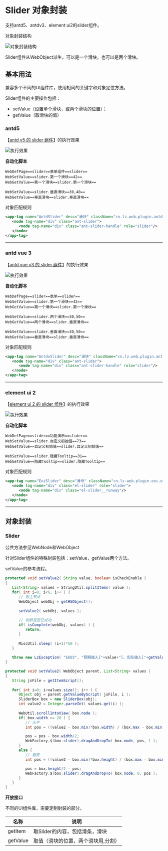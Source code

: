# Slider 对象封装

支持antd5、antdv3、element ui2的slider组件。

对象封装结构

![对象封装结构](https://raw.gitmirror.com/skywoo0128/willing/main/doc/web/object/slider/stuc.png "对象封装结构")

Slider组件从WebObject派生，可以是一个滑块，也可以是两个滑块。

## 基本用法

兼容多个不同的UI组件库，使用相同的关键字和对象定位方法。

Slider组件的主要操作包括：
- setValue（设置单个滑块，或两个滑块的位置）；
- getValue（取滑块的值）


### antd5 

【[antd v5 的 slider 组件](https://ant-design.antgroup.com/components/slider-cn)】的执行效果

![执行效果](https://raw.gitmirror.com/skywoo0128/willing/main/doc/web/object/slider/antd.gif "执行效果")

**自动化脚本**
```
WebDefPage==slider==表单组件==slider==
WebSetValue==slider.第一个滑块==42==
WebGetValue==第一个滑块==slider.第一个滑块==

WebSetValue==slider.垂直滑块==30,40==
WebGetValue==垂直滑块==slider.垂直滑块==
```

对象匹配规则
```xml
<app-tag name="AntdSlider" desc="滑块" className="cn.lz.web.plugin.antd.obj.AntdSlider" typeName="WebObject">
   <node tag-name="div" class="ant-slider">
      <node tag-name="div" class="ant-slider-handle" role="slider"/>
   </node>
</app-tag>
```


***

### antd vue 3

【[antd vue v3 的 slider 组件](https://www.antdv.com/components/slider-cn)】的执行效果

![执行效果](https://raw.gitmirror.com/skywoo0128/willing/main/doc/web/object/slider/antdv.gif "执行效果")

**自动化脚本**
```
WebDefPage==slider==表单==slider==
WebSetValue==slider.第一个滑块==42==
WebGetValue==第一个滑块==slider.第一个滑块==

WebSetValue==slider.两个滑块==30,50==
WebGetValue==两个滑块==slider.垂直滑块==

WebSetValue==slider.垂直滑块==30,50==
WebGetValue==垂直滑块==slider.垂直滑块==
```

对象匹配规则
```xml
<app-tag name="AntdvSlider" desc="滑块" className="cn.lz.web.plugin.antdv.obj.AntdvSlider" typeName="WebObject">
   <node tag-name="div" class="ant-slider">
      <node tag-name="div" class="ant-slider-handle" role="slider"/>
   </node>
</app-tag>
```



***

### element ui 2

【[element ui 2 的 slider 组件](https://element.eleme.cn/#/zh-CN/component/slider)】的执行效果

![执行效果](https://raw.gitmirror.com/skywoo0128/willing/main/doc/web/object/slider/eui.gif "执行效果")

**自动化脚本**
```
WebDefPage==slider==功能演示==slider==
WebSetValue==slider.自定义初始值==73==
WebGetValue==自定义初始值==slider.自定义初始值==

WebSetValue==slider.隐藏Tooltip==31==
WebGetValue==隐藏Tooltip==slider.隐藏Tooltip==
```

对象匹配规则
```xml
<app-tag name="EuiSlider" desc="滑块" className="cn.lz.web.plugin.eui.obj.EuiSlider" typeName="WebObject">
   <node tag-name="div" class="el-slider" role="slider">
      <node tag-name="div" class="el-slider__runway"/>
   </node>
</app-tag>
```

***

## 对象封装

### Slider

公共方法参见WebNode和WebObject

针对Slider组件的特殊封装包括：setValue，getValue两个方法。

setValue的参考流程。

```java
protected void setValue2( String value, boolean isCheckEnable )
{
   List<String> values = StringUtil.splitItems( value );
   for( int i=0; i<6; i++ ) {
      // 取主节点
      WebObject webObj = getH5Object();
      
      setValue2( webObj, values );
      
      // 判断是否已成功
      if( isComplete(webObj, values) ) {
         return;
      }
      
      MiscUtil.sleep( (i+1)*50 );
   }
   
   throw new LzException( "E603", "预期输入["+value+"]，实际输入["+getValue2()+"]" );
}

protected void setValue2( WebObject parent, List<String> values )
{
   String jsFile = getItemScript();
   
   for( int i=0; i<values.size(); i++ ) {
      Object obj = parent.getValueByScript( jsFile, i );
      SliderBox box = new SliderBox(obj);
      int value2 = Integer.parseInt( values.get(i) );
      
      WebUtil.scrollIntoView( box.node );
      if( box.width >= 28 ) {
         // 水平
         int pos = ((value2 - box.min)*box.width) / (box.max - box.min);

         pos = pos - box.width/2;
         WebFactory.$(box.slider).dragAndDropTo( box.node, pos, 1 );
      }
      else {
         // 垂直
         int pos = ((value2 - box.min)*box.height) / (box.max - box.min);

         pos = box.height/2 - pos;
         WebFactory.$(box.slider).dragAndDropTo( box.node, 0, pos );
      }
   }
}
```

**开放接口**

不同的UI组件库，需要定制封装的部分。

| 名称 | 说明 |
| --- | --- |
| getItem | 取Slider的内容，包括滑条，滑块 |
| getValue | 取值（滑块的位置，两个滑块用,分割） |





